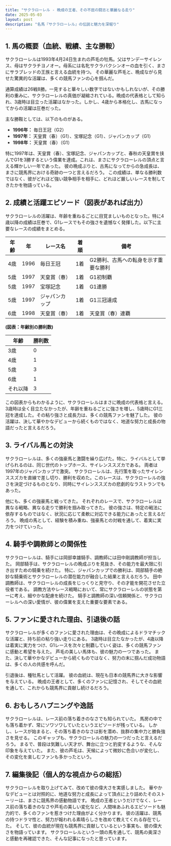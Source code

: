 ```yaml
---
title: "サクラローレル - 晩成の王者、その不屈の闘志と華麗なる走り"
date: 2025-05-03
layout: post
description: "名馬『サクラローレル』の伝説と魅力を深堀り"
---
```


## 1. 馬の概要（血統、戦績、主な勝鞍）

サクラローレルは1993年4月24日生まれの芦毛の牡馬。父はサンデーサイレンス、母はサクラチヨノオー。母系には名牝サクラバクシンオーの血を引く、まさにサラブレッドの王族と言える血統を持つ。  その華麗な芦毛と、晩成ながら見せた驚異的な活躍は、多くの競馬ファンの心を掴んだ。

通算成績は26戦8勝。一見すると華々しい数字ではないかもしれないが、その勝利の重みに、サクラローレルの真価が凝縮されている。晩成の代表格として知られ、3歳時は目立った活躍はなかった。しかし、4歳から本格化し、古馬になってからの活躍は圧巻だった。

主な勝鞍としては、以下のものがある。

* **1996年：**  毎日王冠（G2）
* **1997年：**  天皇賞（春）（G1）、宝塚記念（G1）、ジャパンカップ（G1）
* **1998年：**  天皇賞（春）（G1）


特に1997年は、天皇賞（春）、宝塚記念、ジャパンカップと、春秋の天皇賞を挟んでG1を3勝するという偉業を達成。これは、まさにサクラローレルの頂点と言える輝かしい一年であった。  彼の晩成ぶりと、古馬になってからの急成長は、まさに競馬界における奇跡の一つと言えるだろう。  この成績は、単なる勝利数ではなく、彼がどれほど強い競争相手を相手に、どれほど厳しいレースを制してきたかを物語っている。


## 2. 成績と活躍エピソード（図表があれば出力）

サクラローレルの活躍は、年齢を重ねるごとに目覚ましいものとなった。特に4歳以降の成績は圧巻で、G1レースでもその強さを遺憾なく発揮した。以下に主要なレースの成績をまとめる。

| 年齢 | 年 | レース名        | 着順 | 備考                                  |
|-----|----|-----------------|-----|---------------------------------------|
| 4歳  | 1996 | 毎日王冠         | 1着 | G2勝利、古馬への転身を示す重要な勝利 |
| 5歳  | 1997 | 天皇賞（春）     | 1着 | G1初制覇                             |
| 5歳  | 1997 | 宝塚記念         | 1着 | G1連勝                               |
| 5歳  | 1997 | ジャパンカップ   | 1着 | G1三冠達成                             |
| 6歳  | 1998 | 天皇賞（春）     | 1着 | 天皇賞（春）連覇                       |


**(図表：年齢別の勝利数)**

| 年齢 | 勝利数 |
|-----|--------|
| 3歳  | 0      |
| 4歳  | 1      |
| 5歳  | 3      |
| 6歳  | 1      |
| それ以降 | 3      |


この図表からもわかるように、サクラローレルはまさに晩成の代表格と言える。3歳時は全く目立たなかったが、年齢を重ねるごとに強さを増し、5歳時にG1三冠を達成した。その粘り強さと成長力は、多くの競馬ファンを魅了した。  彼の活躍は、決して華やかなデビューから続くものではなく、地道な努力と成長の物語だったと言えるだろう。


## 3. ライバル馬との対決

サクラローレルは、多くの強豪馬と激闘を繰り広げた。特に、ライバルとして挙げられるのは、同じ世代のトップホース、サイレンススズカである。  両者は1997年のジャパンカップで激突。  サクラローレルは、先行策を取ったサイレンススズカを直線で差し切り、勝利を収めた。このレースは、サクラローレルの強さを決定づけるものとなり、同時にサイレンススズカの悲劇的なラストランでもあった。


他にも、多くの強豪馬と戦ってきた。  それぞれのレースで、サクラローレルは異なる戦略、異なる走りで勝利を掴み取ってきた。  彼の強さは、特定の戦法に依存するものではなく、状況に応じて柔軟に対応できる能力にあったと言えるだろう。  晩成の馬として、経験を積み重ね、強豪馬との対戦を通して、着実に実力をつけていった。


## 4. 騎手や調教師との関係性

サクラローレルは、騎手には岡部幸雄騎手、調教師には田中剛調教師が担当した。  岡部騎手は、サクラローレルの晩成ぶりを見抜き、その能力を最大限に引き出すための騎乗を続けた。  特に、ジャパンカップでの勝利は、岡部騎手の絶妙な騎乗術とサクラローレルの潜在能力が融合した結果と言えるだろう。  田中調教師は、サクラローレルの成長をじっくりと見守り、その才能を開花させた立役者である。  調教方法やレース戦略において、常にサクラローレルの状態を第一に考え、細やかな配慮を続けた。  騎手と調教師の深い信頼関係と、サクラローレルへの深い愛情が、彼の偉業を支えた重要な要素である。


## 5. ファンに愛された理由、引退後の話

サクラローレルが多くのファンに愛された理由は、その晩成によるドラマチックな活躍と、持ち前の粘り強い走りにある。  3歳時は目立たなかったが、4歳以降は着実に実力をつけ、G1レースを次々と制覇していく姿は、多くの競馬ファンに感動と希望を与えた。  芦毛の美しい馬体も、彼の魅力の一つであった。  また、決して華やかなデビューから続くものではなく、努力の末に掴んだ成功物語は、多くの人の共感を呼んだ。


引退後は、種牡馬として活躍。  彼の血統は、現在も日本の競馬界に大きな影響を与えている。  晩成の王者として、多くのファンに記憶され、そしてその血統を通して、これからも競馬界に貢献し続けるだろう。


## 6. おもしろハプニングや逸話

サクラローレルは、レース前の落ち着きのなさでも知られていた。  馬房の中でも落ち着かず、常にソワソワしていたというエピソードが残っている。  しかし、レースが始まると、その落ち着きのなさは影を潜め、抜群の集中力と勝負強さを見せる。  このギャップも、サクラローレルの魅力の一つだったと言えるだろう。  まるで、普段は気難しい天才が、舞台に立つと豹変するような、そんな印象を与えていた。  また、彼の芦毛は、天候によって微妙に色合いが変化し、その変化を楽しむファンも多かったという。


## 7. 編集後記（個人的な視点からの総括）

サクラローレルを取り上げてみて、改めて彼の偉大さを実感しました。  華やかなデビューとは対照的に、地道な努力と成長によって頂点に上り詰めたそのストーリーは、まさに競馬界の感動物語です。  晩成の王者というだけでなく、レース前の落ち着きのなさや芦毛の美しい変化など、人間味あふれるエピソードも魅力的で、多くのファンを惹きつけた理由がよく分かります。  彼の活躍は、競馬の持つドラマ性と、努力が報われる素晴らしさを改めて教えてくれる存在でした。  そして、彼の血統が現在も競馬界に貢献しているという事実も、彼の偉大さを物語っています。  サクラローレルという一頭の馬を通して、競馬の奥深さと感動を再確認できた、そんな記事になったと思っています。
